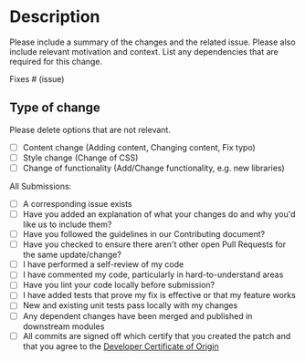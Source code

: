 # Description

Please include a summary of the changes and the related issue. Please also include relevant motivation and context. List any dependencies that are required for this change.

Fixes # (issue)

## Type of change

Please delete options that are not relevant.

- [ ] Content change (Adding content, Changing content, Fix typo)
- [ ] Style change (Change of CSS)
- [ ] Change of functionality (Add/Change functionality, e.g. new libraries)

All Submissions:

* [ ] A corresponding issue exists
* [ ] Have you added an explanation of what your changes do and why you'd like us to include them?
* [ ] Have you followed the guidelines in our Contributing document?
* [ ] Have you checked to ensure there aren't other open Pull Requests for the same update/change?
* [ ] I have performed a self-review of my code
* [ ] I have commented my code, particularly in hard-to-understand areas
* [ ] Have you lint your code locally before submission?
* [ ] I have added tests that prove my fix is effective or that my feature works
* [ ] New and existing unit tests pass locally with my changes
* [ ] Any dependent changes have been merged and published in downstream modules
* [ ] All commits are signed off which certify that you created the patch and that you agree to the [Developer Certificate of Origin](https://developercertificate.org/)
